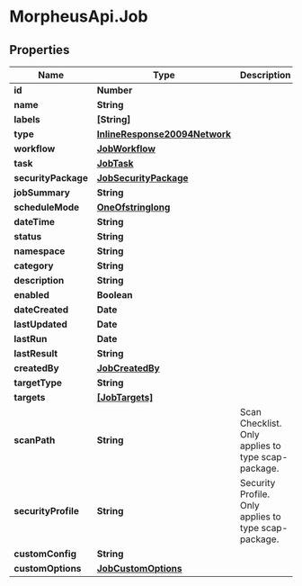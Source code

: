 # MorpheusApi.Job

## Properties

Name | Type | Description | Notes
------------ | ------------- | ------------- | -------------
**id** | **Number** |  | [optional] 
**name** | **String** |  | [optional] 
**labels** | **[String]** |  | [optional] 
**type** | [**InlineResponse20094Network**](InlineResponse20094Network.md) |  | [optional] 
**workflow** | [**JobWorkflow**](JobWorkflow.md) |  | [optional] 
**task** | [**JobTask**](JobTask.md) |  | [optional] 
**securityPackage** | [**JobSecurityPackage**](JobSecurityPackage.md) |  | [optional] 
**jobSummary** | **String** |  | [optional] 
**scheduleMode** | [**OneOfstringlong**](OneOfstringlong.md) |  | [optional] 
**dateTime** | **String** |  | [optional] 
**status** | **String** |  | [optional] 
**namespace** | **String** |  | [optional] 
**category** | **String** |  | [optional] 
**description** | **String** |  | [optional] 
**enabled** | **Boolean** |  | [optional] 
**dateCreated** | **Date** |  | [optional] 
**lastUpdated** | **Date** |  | [optional] 
**lastRun** | **Date** |  | [optional] 
**lastResult** | **String** |  | [optional] 
**createdBy** | [**JobCreatedBy**](JobCreatedBy.md) |  | [optional] 
**targetType** | **String** |  | [optional] 
**targets** | [**[JobTargets]**](JobTargets.md) |  | [optional] 
**scanPath** | **String** | Scan Checklist. Only applies to type scap-package. | [optional] 
**securityProfile** | **String** | Security Profile. Only applies to type scap-package. | [optional] 
**customConfig** | **String** |  | [optional] 
**customOptions** | [**JobCustomOptions**](JobCustomOptions.md) |  | [optional] 


